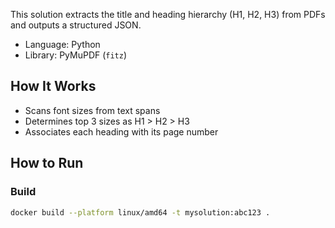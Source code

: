 
This solution extracts the title and heading hierarchy (H1, H2, H3) from PDFs and outputs a structured JSON.


- Language: Python
- Library: PyMuPDF (`fitz`)

## How It Works
- Scans font sizes from text spans
- Determines top 3 sizes as H1 > H2 > H3
- Associates each heading with its page number

## How to Run

### Build
```bash
docker build --platform linux/amd64 -t mysolution:abc123 .
